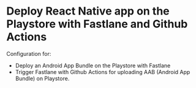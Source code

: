 # Deploy React Native app on the Playstore with Fastlane and Github Actions

Configuration for:

- Deploy an Android App Bundle on the Playstore with Fastlane
- Trigger Fastlane with Github Actions for uploading AAB (Android App Bundle) on Playstore.
